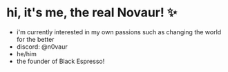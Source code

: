 # hi, it's me, the real Novaur! ✨️
- i'm currently interested in my own passions such as changing the world for the better
- discord: @n0vaur
- he/him
- the founder of Black Espresso!
